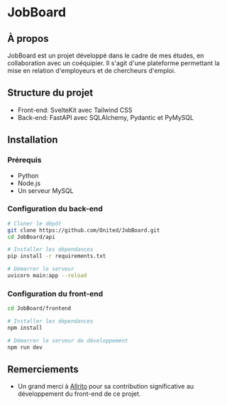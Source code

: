 # JobBoard

## À propos
JobBoard est un projet développé dans le cadre de mes études, en collaboration avec un coéquipier. Il s'agit d'une plateforme permettant la mise en relation d'employeurs et de chercheurs d'emploi.

## Structure du projet
- Front-end: SvelteKit avec Tailwind CSS
- Back-end: FastAPI avec SQLAlchemy, Pydantic et PyMySQL

## Installation
### Prérequis
- Python
- Node.js
- Un serveur MySQL

### Configuration du back-end
```bash
# Cloner le dépôt
git clone https://github.com/Onited/JobBoard.git
cd JobBoard/api

# Installer les dépendances
pip install -r requirements.txt

# Démarrer le serveur
uvicorn main:app --reload
```

### Configuration du front-end
```bash
cd JobBoard/frontend

# Installer les dépendances
npm install

# Démarrer le serveur de développement
npm run dev
```
## Remerciements
- Un grand merci à [Allrito](https://github.com/Allrito) pour sa contribution significative au développement du front-end de ce projet.
